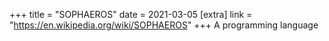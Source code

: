 +++
title = "SOPHAEROS"
date = 2021-03-05
[extra]
link = "https://en.wikipedia.org/wiki/SOPHAEROS"
+++
A programming language

